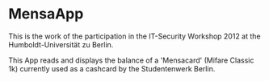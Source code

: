 MensaApp
========

This is the work of the participation in the IT-Security Workshop 2012 at the
Humboldt-Universität zu Berlin.

This App reads and displays the balance of a 'Mensacard' (Mifare Classic 1k)
currently used as a cashcard by the Studentenwerk Berlin.
